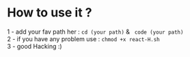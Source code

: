 # How to use it ?

1 - add your fav path her : `cd (your path)` &  ` code (your path)` <br>
2 - if you have any problem use : `chmod +x react-H.sh` <br>
3 - good Hacking :)
